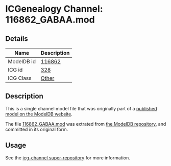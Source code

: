 # ICGenealogy Channel: 116862\_GABAA.mod

## Details

Name | Description
---- | -----------
ModelDB id | [116862](http://senselab.med.yale.edu/ModelDB/ShowModel.cshtml?model=116862)
ICG id | [328](http://icg.neurotheory.ox.ac.uk/channels/other/328)
ICG Class | [Other](http://icg.neurotheory.ox.ac.uk/channels/other)

## Description

This is a single channel model file that was originally part of a [published model on the ModelDB website](http://senselab.med.yale.edu/mModelDB/ShowModel.cshtml?model=116862).

The file [116862\_GABAA.mod](116862_GABAA.mod) was extrated from [the ModelDB repository](http://senselab.med.yale.edu/ModelDB/ShowModel.cshtml?model=116862), and committed in its original form.

## Usage

See the [icg-channel super-repository](https://github.com/icgenealogy/icg-channels) for more information.